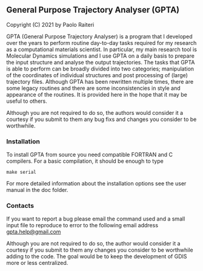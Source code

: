 ## General Purpose Trajectory Analyser (GPTA)
Copyright (C) 2021 by Paolo Raiteri

GPTA (General Purpose Trajectory Analyser) is a program that I developed over the years to perform routine day-to-day tasks required for my research as a computational materials scientist.
In particular, my main research tool is Molecular Dynamics simulations and I use GPTA on a daily basis to prepare the input structure and analyse the output trajectories.
The tasks that GPTA is able to perform can be broadly divided into two categories; manipulation of the coordinates of individual structures and post processing of (large) trajectory files.
Although GPTA has been rewritten multiple times, there are some legacy routines and there are some inconsistencies in style and appearance of the routines.
It is provided here in the hope that it may be useful to others.

Although you are not required to do so, the authors would consider it a courtesy if you submit to them any bug fixs and changes you consider to be worthwhile.

### Installation

To install GPTA from source you need compatible FORTRAN and C compilers. 
For a basic compilation, it should be enough to type
```
make serial
```
For more detailed information about the installation options see the user manual in the doc folder. 
 
### Contacts

If you want to report a bug please email the command used and a small input file to reproduce to error to the following email address
<gpta.help@gmail.com>

Although you are not required to do so, the author would consider it a courtesy if you submit to them any changes you consider to be worthwhile adding to the code. 
The goal would be to keep the development of GDIS more or less centralized.

